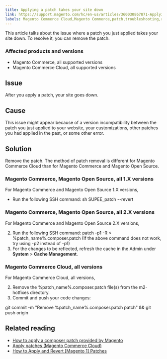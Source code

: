 ```yaml
---
title: Applying a patch takes your site down 
link: https://support.magento.com/hc/en-us/articles/360030867871-Applying-a-patch-takes-your-site-down-
labels: Magento Commerce Cloud,Magento Commerce,patch,troubleshooting,remove patch
---
```


This article talks about the issue where a patch you just applied takes your site down. To resolve it, you can remove the patch.

 ### Affected products and versions

 
 * Magento Commerce, all supported versions
 * Magento Commerce Cloud, all supported versions
 
 Issue
-----

 After you apply a patch, your site goes down.

 Cause
-----

 This issue might appear because of a version incompatibility between the patch you just applied to your website, your customizations, other patches you had applied in the past, or some other error.

 Solution
--------

 Remove the patch. The method of patch removal is different for Magento Commerce Cloud than for Magento Commerce and Magento Open Source.

 ### Magento Commerce, Magento Open Source, all 1.X versions

 For Magento Commerce and Magento Open Source 1.X versions, 

 
 * Run the following SSH command: sh SUPEE\_patch --revert 
 
 ### Magento Commerce, Magento Open Source, all 2.X versions

 For Magento Commerce and Magento Open Source 2.X versions, 

 
 2. Run the following SSH command: patch -p1 -R < %patch\_name%.composer.patch (If the above command does not work, try using -p2 instead of -p1)
 4. For the changes to be reflected, refresh the cache in the Admin under **System** > **Cache Management**.
 
 ### Magento Commerce Cloud, all versions

 For Magento Commerce Cloud, all versions,

 
 2. Remove the %patch\_name%.composer.patch file(s) from the m2-hotfixes directory.
 4.  Commit and push your code changes:

 git commit -m "Remove %patch\_name%.composer.patch patch" && git push origin 
 
  

 Related reading
---------------

 
 

 * [How to apply a composer patch provided by Magento](https://support.magento.com/hc/en-us/articles/360028367731)
 * [Apply patches (Magento Commerce Cloud)](https://devdocs.magento.com/guides/v2.3/cloud/project/project-patch.html)
 * [How to Apply and Revert [Magento 1] Patches](https://devdocs.magento.com/guides/m1x/other/ht_install-patches.html)
 
 